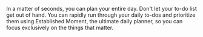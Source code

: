 In a matter of seconds, you can plan your entire day.
Don't let your to-do list get out of hand. You can rapidly run through your daily to-dos and prioritize them using 
Established Moment, the ultimate daily planner, so you can focus exclusively on the things that matter.